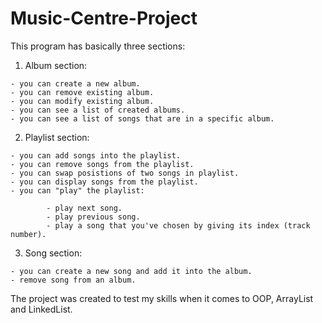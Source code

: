# Music-Centre-Project

This program has basically three sections:

  1. Album section:
  
    - you can create a new album.
    - you can remove existing album.
    - you can modify existing album.
    - you can see a list of created albums.
    - you can see a list of songs that are in a specific album.
    
  2. Playlist section:
  
    - you can add songs into the playlist.
    - you can remove songs from the playlist.
    - you can swap posistions of two songs in playlist.
    - you can display songs from the playlist.
    - you can "play" the playlist:
    
            - play next song.
            - play previous song.
            - play a song that you've chosen by giving its index (track number).
            
   3. Song section:
   
    - you can create a new song and add it into the album.
    - remove song from an album.
    
    
 The project was created to test my skills when it comes to OOP, ArrayList and LinkedList.   
    
